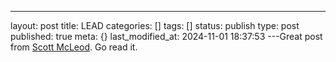 ---
layout: post
title: LEAD
categories: []
tags: []
status: publish
type: post
published: true
meta: {}
last_modified_at: 2024-11-01 18:37:53
---Great post from 
[Scott McLeod](http://dangerouslyirrelevant.org/2018/11/trapped.html). Go read it.

